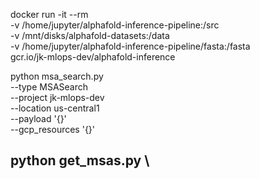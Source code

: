 

docker run -it --rm \
-v /home/jupyter/alphafold-inference-pipeline:/src \
-v /mnt/disks/alphafold-datasets:/data \
-v /home/jupyter/alphafold-inference-pipeline/fasta:/fasta \
gcr.io/jk-mlops-dev/alphafold-inference



python msa_search.py \
--type MSASearch \
--project jk-mlops-dev \
--location us-central1 \
--payload '{}' \
--gcp_resources '{}'


python get_msas.py \
--